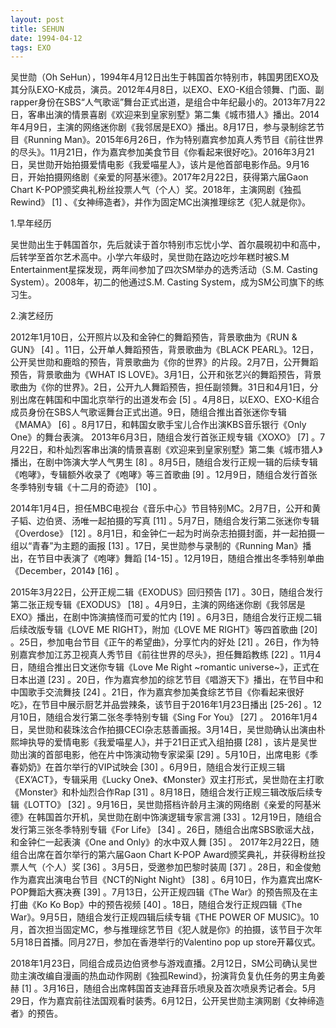 ```yaml
---
layout: post
title: SEHUN
date: 1994-04-12 
tags: EXO    
---
```


吴世勋（Oh SeHun），1994年4月12日出生于韩国首尔特别市，韩国男团EXO及其分队EXO-K成员，演员。2012年4月8日，以EXO、EXO-K组合领舞、门面、副rapper身份在SBS“人气歌谣”舞台正式出道，是组合中年纪最小的。2013年7月22日，客串出演的情景喜剧《欢迎来到皇家别墅》第二集《城市猎人》播出。2014年4月9日，主演的网络迷你剧《我邻居是EXO》播出。8月17日，参与录制综艺节目《Running Man》。2015年6月26日，作为特别嘉宾参加真人秀节目《前往世界的尽头》。11月21日，作为嘉宾参加美食节目《你看起来很好吃》。2016年3月21日，吴世勋开始拍摄爱情电影《我爱喵星人》，该片是他首部电影作品。9月16日，开始拍摄网络剧《亲爱的阿基米德》。2017年2月22日，获得第六届Gaon Chart K-POP颁奖典礼粉丝投票人气（个人）奖。2018年，主演网剧《独孤Rewind》 [1]  、《女神缔造者》，并作为固定MC出演推理综艺《犯人就是你》。

1.早年经历

吴世勋出生于韩国首尔，先后就读于首尔特别市忘忧小学、首尔晨晛初中和高中，后转学至首尔艺术高中。小学六年级时，吴世勋在路边吃炒年糕时被S.M Entertainment星探发现，两年间参加了四次SM举办的选秀活动（S.M. Casting System）。2008年，初二的他通过S.M. Casting System，成为SM公司旗下的练习生。

2.演艺经历

2012年1月10日，公开照片以及和金钟仁的舞蹈预告，背景歌曲为《RUN & GUN》 [4]  。11日，公开单人舞蹈预告，背景歌曲为《BLACK PEARL》。12日，公开吴世勋和鹿晗的预告，背景歌曲为《你的世界》的片段。2月7日，公开舞蹈预告，背景歌曲为《WHAT IS LOVE》。3月1日，公开和张艺兴的舞蹈预告，背景歌曲为《你的世界》。2日，公开九人舞蹈预告，担任副领舞。31日和4月1日，分别出席在韩国和中国北京举行的出道发布会 [5]  。4月8日，以EXO、EXO-K组合成员身份在SBS人气歌谣舞台正式出道。9日，随组合推出首张迷你专辑《MAMA》 [6]  。8月17日，和韩国女歌手宝儿合作出演KBS音乐银行《Only One》的舞台表演。
2013年6月3日，随组合发行首张正规专辑《XOXO》 [7]  。7月22日，和朴灿烈客串出演的情景喜剧《欢迎来到皇家别墅》第二集《城市猎人》播出，在剧中饰演大学人气男生 [8]  。8月5日，随组合发行正规一辑的后续专辑《咆哮》，专辑额外收录了《咆哮》等三首歌曲 [9]  。12月9日，随组合发行首张冬季特别专辑《十二月的奇迹》 [10]  。

2014年1月4日，担任MBC电视台《音乐中心》节目特别MC。2月7日，公开和黄子韬、边伯贤、汤唯一起拍摄的写真 [11]  。5月7日，随组合发行第二张迷你专辑《Overdose》 [12]  。8月1日，和金钟仁一起为时尚杂志拍摄封面，并一起拍摄一组以“青春”为主题的画报 [13]  。17日，吴世勋参与录制的《Running Man》播出，在节目中表演了《咆哮》舞蹈 [14-15]  。12月19日，随组合推出冬季特别单曲《December，2014》 [16]  。

2015年3月22日，公开正规二辑《EXODUS》回归预告 [17]  。30日，随组合发行第二张正规专辑《EXODUS》 [18]  。4月9日，主演的网络迷你剧《我邻居是EXO》播出，在剧中饰演搞怪而可爱的忙内 [19]  。6月3日，随组合发行正规二辑后续改版专辑《LOVE ME RIGHT》，附加《LOVE ME RIGHT》等四首歌曲 [20]  。25日，参加电台节目《正午的希望曲》，分享忙内的好处 [21]  。26日，作为特别嘉宾参加江苏卫视真人秀节目《前往世界的尽头》，担任舞蹈教练 [22]  。11月4日，随组合推出日文迷你专辑《Love Me Right ~romantic universe~》，正式在日本出道 [23]  。20日，作为嘉宾参加的综艺节目《唱游天下》播出，在节目中和中国歌手交流舞技 [24]  。21日，作为嘉宾参加美食综艺节目《你看起来很好吃》，在节目中展示厨艺并品尝辣条，该节目于2016年1月23日播出 [25-26]  。12月10日，随组合发行第二张冬季特别专辑《Sing For You》 [27]  。
2016年1月4日，吴世勋和裴珠泫合作拍摄CECI杂志慈善画报。3月14日，吴世勋确认出演由朴熙坤执导的爱情电影《我爱喵星人》，并于21日正式入组拍摄 [28]  ，该片是吴世勋出演的首部电影，他在片中饰演动物专家梁渠 [29]  。5月10日，出席电影《季春奶奶》在首尔举行的VIP试映会 [30]  。6月9日，随组合发行正规三辑《EX’ACT》，专辑采用《Lucky One》、《Monster》双主打形式，吴世勋在主打歌《Monster》和朴灿烈合作Rap [31]  。8月18日，随组合发行正规三辑改版后续专辑《LOTTO》 [32]  。9月16日，吴世勋搭档许龄月主演的网络剧《亲爱的阿基米德》在韩国首尔开机，吴世勋在剧中饰演逻辑专家言溯 [33]  。12月19日，随组合发行第三张冬季特别专辑《For Life》 [34]  。26日，随组合出席SBS歌谣大战，和金钟仁一起表演《One and Only》的水中双人舞 [35]  。
2017年2月22日，随组合出席在首尔举行的第六届Gaon Chart K-POP Award颁奖典礼，并获得粉丝投票人气（个人）奖 [36]  。3月5日，受邀参加巴黎时装周 [37]  。28日，和金俊勉作为嘉宾出演电台节目《NCT的Night Night》 [38]  。6月10日，作为嘉宾出席K-POP舞蹈大赛决赛 [39]  。7月13日，公开正规四辑《The War》的预告照及在主打曲《Ko Ko Bop》中的预告视频 [40]  。18日，随组合发行正规四辑《The War》。9月5日，随组合发行正规四辑后续专辑《THE POWER OF MUSIC》。10月，首次担当固定MC，参与推理综艺节目《犯人就是你》的拍摄，该节目于次年5月18日首播。同月27日，参加在香港举行的Valentino pop up store开幕仪式。

2018年1月23日，同组合成员边伯贤参与游戏直播。2月12日，SM公司确认吴世勋主演改编自漫画的热血动作网剧《独孤Rewind》，扮演背负复仇任务的男主角姜赫 [1]  。3月16日，随组合出席韩国首支迪拜音乐喷泉及首次喷泉秀记者会。5月29日，作为嘉宾前往法国观看时装秀。6月12日，公开吴世勋主演网剧《女神缔造者》的预告。
